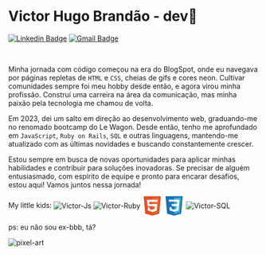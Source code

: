 ### 
# <h1>Victor Hugo Brandão - dev👋 </h1> 
[![Linkedin Badge](https://img.shields.io/badge/-Victor%20Hugo-986DFF?style=flat-square&logo=Linkedin&logoColor=white&link=https://www.linkedin.com/in/victorhugobrandao/)](https://www.linkedin.com/in/victorhugobrandao) [![Gmail Badge](https://img.shields.io/badge/-victor_brandao@ymail.com-986DFF?style=flat-square&logo=Gmail&logoColor=white&link=mailto:victor_brandao@ymail.com)](mailto:victor_brandao@ymail.com) <p>
<div style="display: inline_block"><br>
<p>Minha jornada com código começou na era do BlogSpot, onde eu navegava por páginas repletas de <code>HTML</code> e <code>CSS</code>, cheias de gifs e cores neon. Cultivar comunidades sempre foi meu hobby desde então, e agora virou minha profissão. Construí uma carreira na área da comunicação, mas minha paixão pela tecnologia me chamou de volta.</p>

<p>Em 2023, dei um salto em direção ao desenvolvimento web, graduando-me no renomado bootcamp do Le Wagon. Desde então, tenho me aprofundado em <code>JavaScript</code>, <code>Ruby on Rails</code>, <code>SQL</code> e outras linguagens, mantendo-me atualizado com as últimas novidades e buscando constantemente crescer.</p>

<p>Estou sempre em busca de novas oportunidades para aplicar minhas habilidades e contribuir para soluções inovadoras. Se precisar de alguém entusiasmado, com espírito de equipe e pronto para encarar desafios, estou aqui! Vamos juntos nessa jornada!</p>

My little kids:
  <img align="center" alt="Victor-Js" height="40" width="40" src="https://cdn-icons-png.flaticon.com/512/919/919842.png">
  <img align="center" alt="Victor-Ruby" height="40" width="40" src="https://cdn-icons-png.flaticon.com/512/5968/5968292.png">
  <img align="center" alt="Victor-HTML" height="40" width="40" src="https://raw.githubusercontent.com/devicons/devicon/master/icons/html5/html5-original.svg">
  <img align="center" alt="Victor-CSS" height="40" width="40" src="https://raw.githubusercontent.com/devicons/devicon/master/icons/css3/css3-original.svg">
  <img align="center" alt="Victor-SQL" height="40" width="40" src="https://cdn-icons-png.flaticon.com/512/5815/5815478.png">
</body>
<p>ps: eu não sou ex-bbb, tá?
<p>
<img src="https://www.icegif.com/wp-content/uploads/2021/09/icegif-9.gif" alt="pixel-art" width="300">
<!--
**vhsbrandao/vhsbrandao** is a ✨ _special_ ✨ repository because its `README.md` (this file) appears on your GitHub profile.

Here are some ideas to get you started:

- 🔭 I’m currently working on ...
- 🌱 I’m currently learning ...
- 👯 I’m looking to collaborate on ...
- 🤔 I’m looking for help with ...
- 💬 Ask me about ...
- 📫 How to reach me: ...
- 😄 Pronouns: ...
- ⚡ Fun fact: ...[![Linkedin Badge](https://img.shields.io/badge/-Iuri%20Silva-986DFF?style=flat-square&logo=Linkedin&logoColor=white&link=https://www.linkedin.com/in/victorhugobrandao/)](https://www.linkedin.com/in/victorhugobrandao) 
[![Gmail Badge](https://img.shields.io/badge/-iuricold99@gmail.com-986DFF?style=flat-square&logo=Gmail&logoColor=white&link=mailto:victor_brandao@ymail.com)](mailto:victor_brandao@ymail.com)
-->
